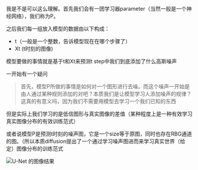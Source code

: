 我是不是可以这么理解。首先我们会有一团学习器parameter（当然一般是一个神经网络），我们称为P。 

 之后我们每一组放入模型的数据由以下构成： 

+ t（一般是一个整数，告诉模型现在在哪个步骤了）
+ Xt (t时刻的图像) 

 模型要做的事情就是基于t和Xt来预测t step中我们到底添加了什么高斯噪声





一开始有一个疑问

> 首先，模型P所做的事情是如何对一个图形进行去噪。而这个噪声一开始是由人通过某种规则添加的对吧？本质我们是让模型学习人添加噪声的规律？这真的有意义吗，因为我们不需要用模型去学习一个我们已知的东西



但是实际上我们学习的是低信图形与真实图像的差值（某种程度上是一种有效学习真实图像分布的有效训练范式）





或者说模型P是预测t时刻的噪声图，它是一个size等于原图，同时也存在RBG通道的图。（所以本质diffusion提出了一个通过学习噪声图进而来学习真实世界（给定）图像分布的训练范式



![U-Net 的图像结果](https://th.bing.com/th/id/OIP.lvXoKMHoPJMKpKK7keZMEAHaE7?w=253&h=180&c=7&r=0&o=7&cb=12&dpr=2&pid=1.7&rm=3)